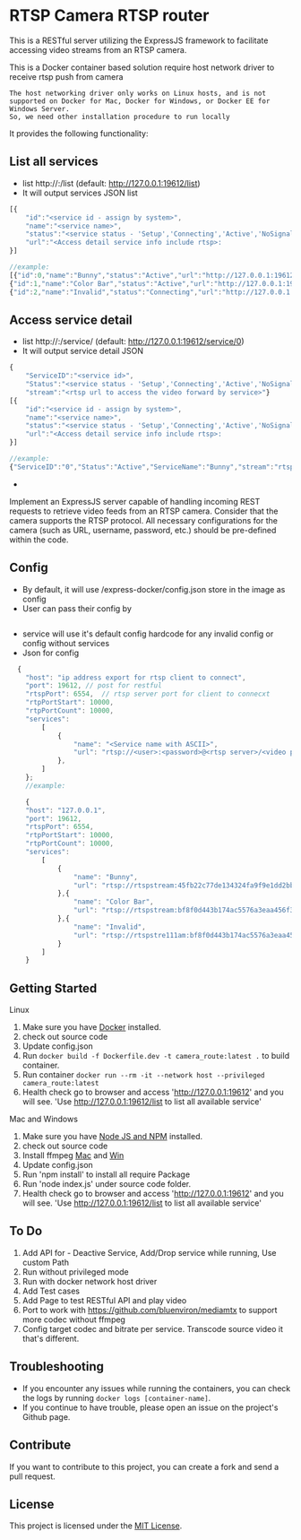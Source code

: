 # RTSP Camera RTSP router 

This is a RESTful server utilizing the ExpressJS framework to facilitate accessing video streams from an RTSP camera.

This is a Docker container based solution require host network driver to receive rtsp push from camera
```
The host networking driver only works on Linux hosts, and is not supported on Docker for Mac, Docker for Windows, or Docker EE for Windows Server.
So, we need other installation procedure to run locally
```
It provides the following functionality:
## List all services
- list http://<host ip>:<host port>/list (default: http://127.0.0.1:19612/list)
- It will output services JSON list

```javascript 
[{
    "id":"<service id - assign by system>",
    "name":"<service name>",
    "status":"<service status - 'Setup','Connecting','Active','NoSignal','End'>",
    "url":"<Access detail service info include rtsp>:
}]

//example:
[{"id":0,"name":"Bunny","status":"Active","url":"http://127.0.0.1:19612/service/0"},
{"id":1,"name":"Color Bar","status":"Active","url":"http://127.0.0.1:19612/service/1"},
{"id":2,"name":"Invalid","status":"Connecting","url":"http://127.0.0.1:19612/service/2"}]
```

## Access service detail
- list http://<host ip>:<host port>/service/<service id> (default: http://127.0.0.1:19612/service/0)
- It will output service detail JSON 

```javascript
{
    "ServiceID":"<service id>",
    "Status":"<service status - 'Setup','Connecting','Active','NoSignal','End'>","ServiceName":"<service name>",
    "stream":"<rtsp url to access the video forward by service>"}
[{
    "id":"<service id - assign by system>",
    "name":"<service name>",
    "status":"<service status - 'Setup','Connecting','Active','NoSignal','End'>",
    "url":"<Access detail service info include rtsp>:
}]

//example:
{"ServiceID":"0","Status":"Active","ServiceName":"Bunny","stream":"rtsp://127.0.0.1:6554/0"}
```
- 

Implement an ExpressJS server capable of handling incoming REST requests to retrieve video feeds from an RTSP camera.
Consider that the camera supports the RTSP protocol.
All necessary configurations for the camera (such as URL, username, password, etc.) should be pre-defined within the code.


## Config

- By default, it will use /express-docker/config.json store in the image as config
- User can pass their config by 
```docker run --rm -it --network host --privileged -v <path of config.json>:/express-docker/config.json camera_route:latest
```
- service will use it's default config hardcode for any invalid config or config without services
- Json for config 

```javascript 
  {
    "host": "ip address export for rtsp client to connect",
    "port": 19612, // post for restful
    "rtspPort": 6554,  // rtsp server port for client to connecxt
    "rtpPortStart": 10000,
    "rtpPortCount": 10000,
    "services": 
        [ 
            {
                "name": "<Service name with ASCII>",
                "url": "rtsp://<user>:<password>@<rtsp server>/<video path>"
            },
        ]
    };
    //example:

    {
    "host": "127.0.0.1",
    "port": 19612,
    "rtspPort": 6554,
    "rtpPortStart": 10000,
    "rtpPortCount": 10000,
    "services": 
        [ 
            {
                "name": "Bunny",
                "url": "rtsp://rtspstream:45fb22c77de134324fa9f9e1dd2bbb1e@zephyr.rtsp.stream/movie"
            },{
                "name": "Color Bar",
                "url": "rtsp://rtspstream:bf8f0d443b174ac5576a3eaa456f38c6@zephyr.rtsp.stream/pattern"
            },{
                "name": "Invalid",
                "url": "rtsp://rtspstre111am:bf8f0d443b174ac5576a3eaa456f38c6@zephyr.rtsp.stream/pattern"
            }
        ]
    }

```



## Getting Started

Linux 
1. Make sure you have [Docker](https://www.docker.com/) installed.
2. check out source code
3. Update config.json
4. Run `docker build -f Dockerfile.dev -t camera_route:latest .` to build container.
5. Run container `docker run --rm -it --network host --privileged camera_route:latest`
6. Health check go to browser and access 'http://127.0.0.1:19612' and you will see. 'Use http://127.0.0.1:19612/list to list all available service'

Mac and Windows
1. Make sure you have [Node JS and NPM](https://nodejs.org/en/download/) installed.
2. check out source code
3. Install ffmpeg [Mac](https://phoenixnap.com/kb/ffmpeg-mac) and [Win](https://phoenixnap.com/kb/ffmpeg-windows)
4. Update config.json
5. Run 'npm install' to install all require Package
6. Run 'node index.js' under source code folder.
7. Health check go to browser and access 'http://127.0.0.1:19612' and you will see. 'Use http://127.0.0.1:19612/list to list all available service'

## To Do
1. Add API for - Deactive Service, Add/Drop service while running, Use custom Path
2. Run without privileged mode
3. Run with docker network host driver
4. Add Test cases
5. Add Page to test RESTful API and play video
6. Port to work with https://github.com/bluenviron/mediamtx to support more codec without ffmpeg
7. Config target codec and bitrate per service. Transcode source video it that's different.

## Troubleshooting

- If you encounter any issues while running the containers, you can check the logs by running `docker logs [container-name]`.
- If you continue to have trouble, please open an issue on the project's Github page.

## Contribute

If you want to contribute to this project, you can create a fork and send a pull request.

## License

This project is licensed under the [MIT License](https://opensource.org/licenses/MIT).



